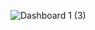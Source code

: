 ![Dashboard 1 (3)](https://github.com/user-attachments/assets/1c1f0f2d-6432-44a1-a934-4db950499417)
